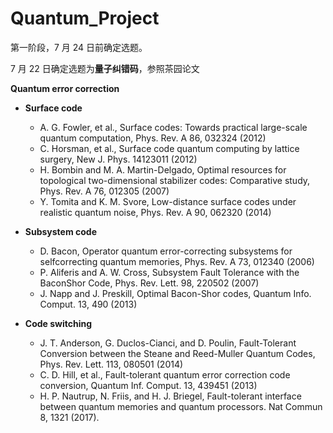 # Quantum_Project
第一阶段，7 月 24 日前确定选题。

7 月 22 日确定选题为**量子纠错码**，参照茶园论文

**Quantum error correction**

- **Surface code**
  - A. G. Fowler, et al., Surface codes: Towards practical large-scale quantum computation, Phys. Rev. A 86, 032324 (2012)
  - C. Horsman, et al., Surface code quantum computing by lattice surgery, New J. Phys. 14123011 (2012)
  - H. Bombin and M. A. Martin-Delgado, Optimal resources for topological two-dimensional stabilizer codes: Comparative study, Phys. Rev. A 76, 012305 (2007)
  - Y. Tomita and K. M. Svore, Low-distance surface codes under realistic quantum noise, Phys. Rev. A 90, 062320 (2014)


- **Subsystem code**
  - D. Bacon, Operator quantum error-correcting subsystems for selfcorrecting quantum memories, Phys. Rev. A 73, 012340 (2006)
  - P. Aliferis and A. W. Cross, Subsystem Fault Tolerance with the BaconShor Code, Phys. Rev. Lett. 98, 220502 (2007)
  - J. Napp and J. Preskill, Optimal Bacon-Shor codes, Quantum Info. Comput. 13, 490 (2013)


- **Code switching**
  - J. T. Anderson, G. Duclos-Cianci, and D. Poulin, Fault-Tolerant Conversion between the Steane and Reed-Muller Quantum Codes, Phys. Rev. Lett. 113, 080501 (2014)
  - C. D. Hill, et al., Fault-tolerant quantum error correction code conversion, Quantum Inf. Comput. 13, 439451 (2013)
  - H. P. Nautrup, N. Friis, and H. J. Briegel, Fault-tolerant interface between quantum memories and quantum processors. Nat Commun 8, 1321 (2017).

